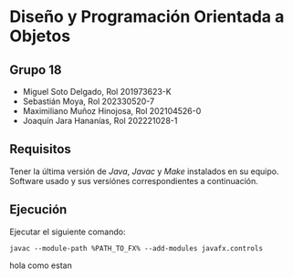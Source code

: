 # Diseño y Programación Orientada a Objetos

## Grupo 18
- Miguel Soto Delgado, Rol 201973623-K
- Sebastián Moya, Rol 202330520-7
- Maximiliano Muñoz Hinojosa, Rol 202104526-0
- Joaquín Jara Hananías, Rol 202221028-1

## Requisitos
Tener la última versión de _Java_, _Javac_ y _Make_ instalados en su equipo. Software usado y sus versiónes correspondientes a continuación.

## Ejecución

Ejecutar el siguiente comando:

```
javac --module-path %PATH_TO_FX% --add-modules javafx.controls 

```
hola como estan
